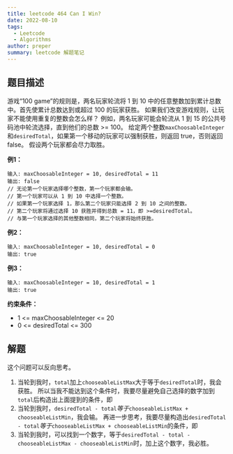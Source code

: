 ```yaml
---
title: leetcode 464 Can I Win?
date: 2022-08-10
tags:
  - Leetcode
  - Algorithms
author: preper
summary: leetcode 解题笔记
---
```


## 题目描述

游戏“100 game”的规则是，两名玩家轮流将 1 到 10 中的任意整数加到累计总数中。首先使累计总数达到或超过 100 的玩家获胜。
如果我们改变游戏规则，让玩家不能使用重复的整数会怎么样？
例如，两名玩家可能会轮流从 1 到 15 的公共号码池中轮流选择，直到他们的总数 >= 100。
给定两个整数`maxChoosableInteger`和`desiredTotal`，如果第一个移动的玩家可以强制获胜，则返回 true，否则返回 false。 假设两个玩家都会尽力取胜。

**例1：**
```
输入: maxChoosableInteger = 10, desiredTotal = 11
输出: false
// 无论第一个玩家选择哪个整数，第一个玩家都会输。
// 第一个玩家可以从 1 到 10 中选择一个整数。
// 如果第一个玩家选择 1，那么第二个玩家只能选择 2 到 10 之间的整数。
// 第二个玩家将通过选择 10 获胜并得到总数 = 11，即 >=desiredTotal。
// 与第一个玩家选择的其他整数相同，第二个玩家将始终获胜。
```

**例2：**
```
输入: maxChoosableInteger = 10, desiredTotal = 0
输出: true
```

**例3：**
```
输入: maxChoosableInteger = 10, desiredTotal = 1
输出: true
```

**约束条件：**
* 1 <= maxChoosableInteger <= 20
* 0 <= desiredTotal <= 300

## 解题

这个问题可以反向思考。
1. 当轮到我时，`total`加上`chooseableListMax`大于等于`desiredTotal`时，我会获胜。
所以当我不能达到这个条件时，我要尽量避免自己选择的数字加到`total`后构造出上面提到的条件，即
2. 当轮到我时，`desiredTotal - total`*等于*`chooseableListMax + chooseableListMin`，我会输。
再进一步思考，我要尽量构造出`desiredTotal - total`*等于*`chooseableListMax + chooseableListMin`的条件，即
3. 当轮到我时，可以找到一个数字，等于`desiredTotal - total - chooseableListMax - chooseableListMin`时，加上这个数字，我必胜。

